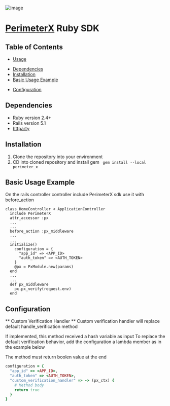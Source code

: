 ![image](http://media.marketwire.com/attachments/201604/34215_PerimeterX_logo.jpg)
#
[PerimeterX](http://www.perimeterx.com) Ruby SDK
=============================================================

Table of Contents
-----------------
-   [Usage](#usage)
  *   [Dependencies](#dependencies)
  *   [Installation](#installation)
  *   [Basic Usage Example](#basic-usage)
-   [Configuration](#configuration)

<a name="Usage"></a>
<a name="dependencies"></a> Dependencies
----------------------------------------

- Ruby version 2.4+
- Rails version 5.1
- [httparty](https://github.com/jnunemaker/httparty)

<a name="installation"></a> Installation
----------------------------------------
1. Clone the repository into your environment
2. CD into cloned repository and install gem
`` gem install --local perimeter_x``

<a name=basic-usage></a> Basic Usage Example
----------------------------------------
On the rails controller controller include PerimeterX sdk use it with before_action

```
class HomeController < ApplicationController
  include PerimeterX
  attr_accessor :px
  ...
  ...
  before_action :px_middleware
  ...
  ...
  initialize()
    configuration = {
      "app_id" => <APP_ID>
      "auth_token" => <AUTH_TOKEN>
    }
    @px = PxModule.new(params)
  end
  ...
  ...
  def px_middleware
    px.px_verify(request.env)
  end
```

<a name="configuration"></a> Configuration
----------------------------------------

** Custom Verification Handler **
Custom verification handler will replace default handle_verification method

If implemented, this method received a hash variable as input
To replace the default verification behavior, add the configuration a lambda member as in the example below

The method must return boolen value at the end

```ruby
configuration = {
  "app_id" => <APP_ID>,
  "auth_token" => <AUTH_TOKEN>,
  "custom_verification_handler" => -> (px_ctx) {
    # Method body
    return true
  }
}
```
